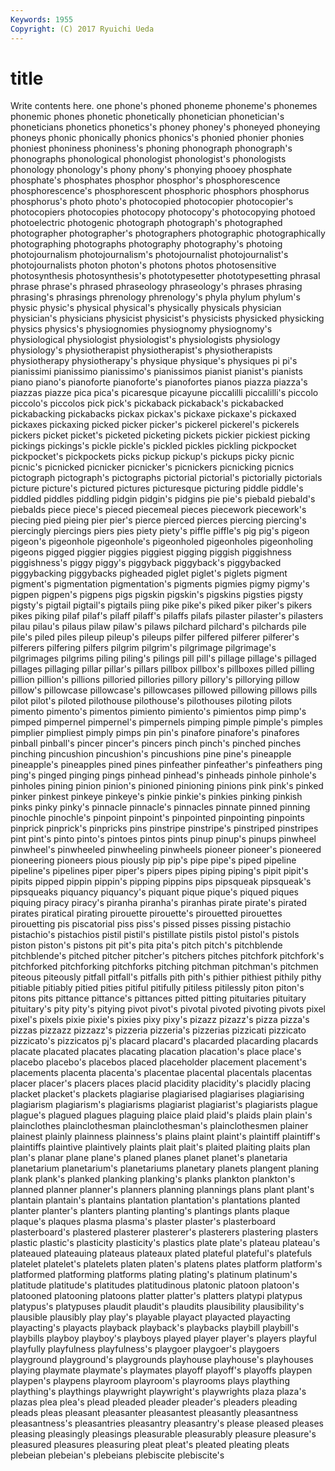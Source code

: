 ```yaml
---
Keywords: 1955 
Copyright: (C) 2017 Ryuichi Ueda
---
```


# title

Write contents here.
one phone's phoned phoneme phoneme's
phonemes phonemic phones phonetic phonetically phonetician phonetician's phoneticians phonetics phonetics's
phoney phoney's phoneyed phoneying phoneys phonic phonically phonics phonics's phonied
phonier phonies phoniest phoniness phoniness's phoning phonograph phonograph's phonographs phonological
phonologist phonologist's phonologists phonology phonology's phony phony's phonying phooey phosphate
phosphate's phosphates phosphor phosphor's phosphorescence phosphorescence's phosphorescent phosphoric phosphors phosphorus
phosphorus's photo photo's photocopied photocopier photocopier's photocopiers photocopies photocopy photocopy's
photocopying photoed photoelectric photogenic photograph photograph's photographed photographer photographer's photographers
photographic photographically photographing photographs photography photography's photoing photojournalism photojournalism's photojournalist
photojournalist's photojournalists photon photon's photons photos photosensitive photosynthesis photosynthesis's phototypesetter
phototypesetting phrasal phrase phrase's phrased phraseology phraseology's phrases phrasing phrasing's
phrasings phrenology phrenology's phyla phylum phylum's physic physic's physical physical's
physically physicals physician physician's physicians physicist physicist's physicists physicked physicking
physics physics's physiognomies physiognomy physiognomy's physiological physiologist physiologist's physiologists physiology
physiology's physiotherapist physiotherapist's physiotherapists physiotherapy physiotherapy's physique physique's physiques pi
pi's pianissimi pianissimo pianissimo's pianissimos pianist pianist's pianists piano piano's
pianoforte pianoforte's pianofortes pianos piazza piazza's piazzas piazze pica pica's
picaresque picayune piccalilli piccalilli's piccolo piccolo's piccolos pick pick's pickaback
pickaback's pickabacked pickabacking pickabacks pickax pickax's pickaxe pickaxe's pickaxed pickaxes
pickaxing picked picker picker's pickerel pickerel's pickerels pickers picket picket's
picketed picketing pickets pickier pickiest picking pickings pickings's pickle pickle's
pickled pickles pickling pickpocket pickpocket's pickpockets picks pickup pickup's pickups
picky picnic picnic's picnicked picnicker picnicker's picnickers picnicking picnics pictograph
pictograph's pictographs pictorial pictorial's pictorially pictorials picture picture's pictured pictures
picturesque picturing piddle piddle's piddled piddles piddling pidgin pidgin's pidgins
pie pie's piebald piebald's piebalds piece piece's pieced piecemeal pieces
piecework piecework's piecing pied pieing pier pier's pierce pierced pierces
piercing piercing's piercingly piercings piers pies piety piety's piffle piffle's
pig pig's pigeon pigeon's pigeonhole pigeonhole's pigeonholed pigeonholes pigeonholing pigeons
pigged piggier piggies piggiest pigging piggish piggishness piggishness's piggy piggy's
piggyback piggyback's piggybacked piggybacking piggybacks pigheaded piglet piglet's piglets pigment
pigment's pigmentation pigmentation's pigments pigmies pigmy pigmy's pigpen pigpen's pigpens
pigs pigskin pigskin's pigskins pigsties pigsty pigsty's pigtail pigtail's pigtails
piing pike pike's piked piker piker's pikers pikes piking pilaf
pilaf's pilaff pilaff's pilaffs pilafs pilaster pilaster's pilasters pilau pilau's
pilaus pilaw pilaw's pilaws pilchard pilchard's pilchards pile pile's piled
piles pileup pileup's pileups pilfer pilfered pilferer pilferer's pilferers pilfering
pilfers pilgrim pilgrim's pilgrimage pilgrimage's pilgrimages pilgrims piling piling's pilings
pill pill's pillage pillage's pillaged pillages pillaging pillar pillar's pillars
pillbox pillbox's pillboxes pilled pilling pillion pillion's pillions pilloried pillories
pillory pillory's pillorying pillow pillow's pillowcase pillowcase's pillowcases pillowed pillowing
pillows pills pilot pilot's piloted pilothouse pilothouse's pilothouses piloting pilots
pimento pimento's pimentos pimiento pimiento's pimientos pimp pimp's pimped pimpernel
pimpernel's pimpernels pimping pimple pimple's pimples pimplier pimpliest pimply pimps
pin pin's pinafore pinafore's pinafores pinball pinball's pincer pincer's pincers
pinch pinch's pinched pinches pinching pincushion pincushion's pincushions pine pine's
pineapple pineapple's pineapples pined pines pinfeather pinfeather's pinfeathers ping ping's
pinged pinging pings pinhead pinhead's pinheads pinhole pinhole's pinholes pining
pinion pinion's pinioned pinioning pinions pink pink's pinked pinker pinkest
pinkeye pinkeye's pinkie pinkie's pinkies pinking pinkish pinks pinky pinky's
pinnacle pinnacle's pinnacles pinnate pinned pinning pinochle pinochle's pinpoint pinpoint's
pinpointed pinpointing pinpoints pinprick pinprick's pinpricks pins pinstripe pinstripe's pinstriped
pinstripes pint pint's pinto pinto's pintoes pintos pints pinup pinup's
pinups pinwheel pinwheel's pinwheeled pinwheeling pinwheels pioneer pioneer's pioneered pioneering
pioneers pious piously pip pip's pipe pipe's piped pipeline pipeline's
pipelines piper piper's pipers pipes piping piping's pipit pipit's pipits
pipped pippin pippin's pipping pippins pips pipsqueak pipsqueak's pipsqueaks piquancy
piquancy's piquant pique pique's piqued piques piquing piracy piracy's piranha
piranha's piranhas pirate pirate's pirated pirates piratical pirating pirouette pirouette's
pirouetted pirouettes pirouetting pis piscatorial piss piss's pissed pisses pissing
pistachio pistachio's pistachios pistil pistil's pistillate pistils pistol pistol's pistols
piston piston's pistons pit pit's pita pita's pitch pitch's pitchblende
pitchblende's pitched pitcher pitcher's pitchers pitches pitchfork pitchfork's pitchforked pitchforking
pitchforks pitching pitchman pitchman's pitchmen piteous piteously pitfall pitfall's pitfalls
pith pith's pithier pithiest pithily pithy pitiable pitiably pitied pities
pitiful pitifully pitiless pitilessly piton piton's pitons pits pittance pittance's
pittances pitted pitting pituitaries pituitary pituitary's pity pity's pitying pivot
pivot's pivotal pivoted pivoting pivots pixel pixel's pixels pixie pixie's
pixies pixy pixy's pizazz pizazz's pizza pizza's pizzas pizzazz pizzazz's
pizzeria pizzeria's pizzerias pizzicati pizzicato pizzicato's pizzicatos pj's placard placard's
placarded placarding placards placate placated placates placating placation placation's place
place's placebo placebo's placebos placed placeholder placement placement's placements placenta
placenta's placentae placental placentals placentas placer placer's placers places placid
placidity placidity's placidly placing placket placket's plackets plagiarise plagiarised plagiarises
plagiarising plagiarism plagiarism's plagiarisms plagiarist plagiarist's plagiarists plague plague's plagued
plagues plaguing plaice plaid plaid's plaids plain plain's plainclothes plainclothesman
plainclothesman's plainclothesmen plainer plainest plainly plainness plainness's plains plaint plaint's
plaintiff plaintiff's plaintiffs plaintive plaintively plaints plait plait's plaited plaiting
plaits plan plan's planar plane plane's planed planes planet planet's
planetaria planetarium planetarium's planetariums planetary planets plangent planing plank plank's
planked planking planking's planks plankton plankton's planned planner planner's planners
planning plannings plans plant plant's plantain plantain's plantains plantation plantation's
plantations planted planter planter's planters planting planting's plantings plants plaque
plaque's plaques plasma plasma's plaster plaster's plasterboard plasterboard's plastered plasterer
plasterer's plasterers plastering plasters plastic plastic's plasticity plasticity's plastics plate
plate's plateau plateau's plateaued plateauing plateaus plateaux plated plateful plateful's
platefuls platelet platelet's platelets platen platen's platens plates platform platform's
platformed platforming platforms plating plating's platinum platinum's platitude platitude's platitudes
platitudinous platonic platoon platoon's platooned platooning platoons platter platter's platters
platypi platypus platypus's platypuses plaudit plaudit's plaudits plausibility plausibility's plausible
plausibly play play's playable playact playacted playacting playacting's playacts playback
playback's playbacks playbill playbill's playbills playboy playboy's playboys played player
player's players playful playfully playfulness playfulness's playgoer playgoer's playgoers playground
playground's playgrounds playhouse playhouse's playhouses playing playmate playmate's playmates playoff
playoff's playoffs playpen playpen's playpens playroom playroom's playrooms plays plaything
plaything's playthings playwright playwright's playwrights plaza plaza's plazas plea plea's
plead pleaded pleader pleader's pleaders pleading pleads pleas pleasant pleasanter
pleasantest pleasantly pleasantness pleasantness's pleasantries pleasantry pleasantry's please pleased pleases
pleasing pleasingly pleasings pleasurable pleasurably pleasure pleasure's pleasured pleasures pleasuring
pleat pleat's pleated pleating pleats plebeian plebeian's plebeians plebiscite plebiscite's
